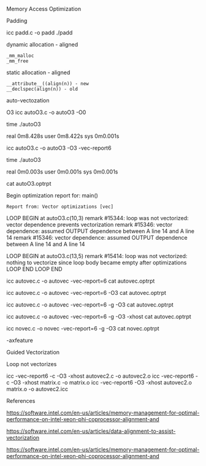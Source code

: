 Memory Access Optimization

Padding

icc padd.c -o padd
./padd

dynamic allocation - aligned
```
_mm_malloc
_mm_free
```

static allocation - aligned
```
__attribute__((align(n)) - new
__declspec(align(n)) - old
```

auto-vectozation

O3
icc autoO3.c -o autoO3 -O0

time ./autoO3

real    0m8.428s
user    0m8.422s
sys     0m0.001s


icc autoO3.c -o autoO3 -O3 -vec-report6

time ./autoO3

real    0m0.003s
user    0m0.001s
sys     0m0.001s


cat autoO3.optrpt

Begin optimization report for: main()

    Report from: Vector optimizations [vec]


LOOP BEGIN at autoO3.c(10,3)
   remark #15344: loop was not vectorized: vector dependence prevents vectorization
   remark #15346: vector dependence: assumed OUTPUT dependence between A line 14 and A line 14
   remark #15346: vector dependence: assumed OUTPUT dependence between A line 14 and A line 14

   LOOP BEGIN at autoO3.c(13,5)
      remark #15414: loop was not vectorized: nothing to vectorize since loop body became empty after optimizations
   LOOP END
LOOP END


icc autovec.c -o autovec -vec-report=6
cat autovec.optrpt

icc autovec.c -o autovec -vec-report=6 -O3
cat autovec.optrpt

icc autovec.c -o autovec -vec-report=6 -g -O3
cat autovec.optrpt

icc autovec.c -o autovec -vec-report=6 -g -O3 -xhost
cat autovec.optrpt

icc novec.c -o novec -vec-report=6 -g -O3
cat novec.optrpt

-axfeature

Guided Vectorization

Loop not vectorizes

icc -vec-report6 -c -O3 -xhost autovec2.c -o autovec2.o
icc -vec-report6 -c -O3 -xhost matrix.c -o matrix.o
icc -vec-report6 -O3 -xhost autovec2.o matrix.o -o autovec2.icc




References

https://software.intel.com/en-us/articles/memory-management-for-optimal-performance-on-intel-xeon-phi-coprocessor-alignment-and

https://software.intel.com/en-us/articles/data-alignment-to-assist-vectorization

https://software.intel.com/en-us/articles/memory-management-for-optimal-performance-on-intel-xeon-phi-coprocessor-alignment-and
